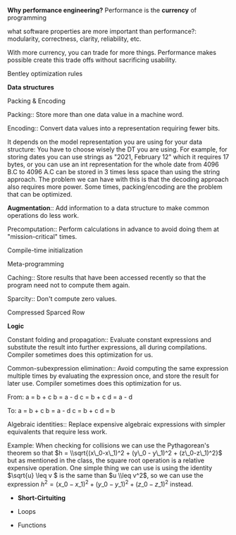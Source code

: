 **Why performance engineering?** Performance is the **currency** of programming

what software properties are more important than performance?: modularity, correctness, clarity, reliability, etc.

With more currency, you can trade for more things. Performance makes possible create this trade offs without sacrificing usability.

Bentley optimization rules

**Data structures**

Packing & Encoding

Packing:: Store more than one data value in a machine word.

Encoding:: Convert data values into a representation requiring fewer bits.

It depends on the model representation you are using for your data structure: You have to choose wisely the DT you are using. For example, for storing dates you can use strings as "2021, February 12" which it requires 17 bytes, or you can use an int representation for the whole date from 4096 B.C to 4096 A.C can be stored in 3 times less space than using the string approach. The problem we can have with this is that the decoding approach also requires more power. Some times, packing/encoding are the problem that can be optimized.

**Augmentation**:: Add information to a data structure to make common operations do less work.

Precomputation:: Perform calculations in advance to avoid doing them at "mission-critical" times.

Compile-time initialization

Meta-programming

Caching:: Store results that have been accessed recently so that the program need not to compute them again.

Sparcity:: Don't compute zero values.

Compressed Sparced Row

**Logic**

Constant folding and propagation:: Evaluate constant expressions and substitute the result into further expressions, all during compilations. Compiler sometimes does this optimization for us.

Common-subexpression elimination:: Avoid computing the same expression multiple times by evaluating the expression once, and store the result for later use. Compiler sometimes does this optimization for us.

From:
	a = b + c 
	b = a - d 
	c = b + c 
	d = a - d 

To: 
	a = b + c 
	b = a - d 
	c = b + c 
	d = b

Algebraic identities:: Replace expensive algebraic expressions with simpler equivalents that require less work.

Example: When checking for collisions we can use the Pythagorean's theorem so that $h = \\sqrt{(x\_0-x\_1)^2 + (y\_0 - y\_1)^2 + (z\_0-z\_1)^2}$ but as mentioned in the class, the square root operation is a relative expensive operation. One simple thing we can use is using the identity $\\sqrt{u} \\leq v $ is the same than $u \\leq v^2$, so we can use the expression $h^2 =(x\_0-x\_1)^2 + (y\_0 - y\_1)^2 + (z\_0-z\_1)^2$ instead.

-   **Short-Cirtuiting**

-   Loops

-   Functions